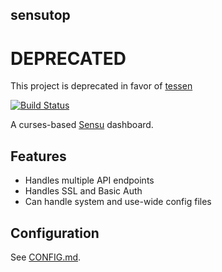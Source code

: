 ## sensutop

# DEPRECATED

This project is deprecated in favor of [tessen](https://github.com/mikepea/tessen)





[![Build Status](https://travis-ci.org/solarkennedy/sensutop.svg)](https://travis-ci.org/solarkennedy/sensutop)

A curses-based [Sensu](http://sensuapp.org/) dashboard.

## Features

* Handles multiple API endpoints
* Handles SSL and Basic Auth
* Can handle system and use-wide config files

## Configuration

See [CONFIG.md](https://github.com/solarkennedy/sensutop/blob/master/CONFIG.md).
